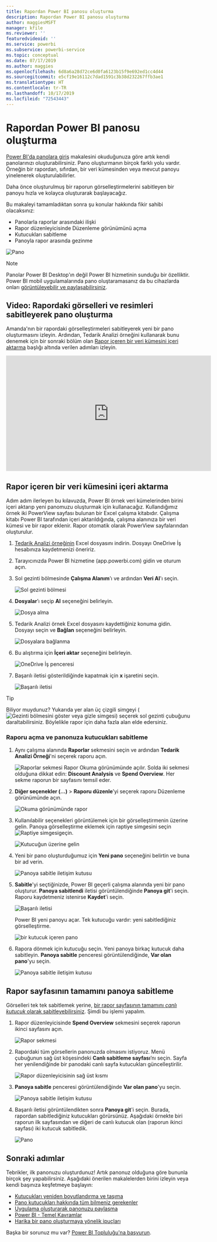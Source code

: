 ```yaml
---
title: Rapordan Power BI panosu oluşturma
description: Rapordan Power BI panosu oluşturma
author: maggiesMSFT
manager: kfile
ms.reviewer: ''
featuredvideoid: ''
ms.service: powerbi
ms.subservice: powerbi-service
ms.topic: conceptual
ms.date: 07/17/2019
ms.author: maggies
ms.openlocfilehash: 6d8a6a28d72ce6d0fa6123b15f9e692ed1cc4d44
ms.sourcegitcommit: e5cf19e16112c7dad1591c3b38d232267ffb3ae1
ms.translationtype: HT
ms.contentlocale: tr-TR
ms.lasthandoff: 10/17/2019
ms.locfileid: "72543443"
---
```

# <a name="create-a-power-bi-dashboard-from-a-report"></a>Rapordan Power BI panosu oluşturma
[Power BI'da panolara giriş](service-dashboards.md) makalesini okuduğunuza göre artık kendi panolarınızı oluşturabilirsiniz. Pano oluşturmanın birçok farklı yolu vardır. Örneğin bir rapordan, sıfırdan, bir veri kümesinden veya mevcut panoyu yinelenerek oluşturulabilirler.  

Daha önce oluşturulmuş bir raporun görselleştirmelerini sabitleyen bir panoyu hızla ve kolayca oluşturarak başlayacağız. 

Bu makaleyi tamamladıktan sonra şu konular hakkında fikir sahibi olacaksınız:
- Panolarla raporlar arasındaki ilişki
- Rapor düzenleyicisinde Düzenleme görünümünü açma
- Kutucukları sabitleme 
- Panoyla rapor arasında gezinme 
 
![Pano](media/service-dashboard-create/power-bi-completed-dashboard-small.png)

> [!NOTE] 
> Panolar Power BI Desktop'ın değil Power BI hizmetinin sunduğu bir özelliktir. Power BI mobil uygulamalarında pano oluştaramasanız da bu cihazlarda onları [görüntüleyebilir ve paylaşabilirsiniz](consumer/mobile/mobile-apps-view-dashboard.md).
>
> 

## <a name="video-create-a-dashboard-by-pinning-visuals-and-images-from-a-report"></a>Video: Rapordaki görselleri ve resimleri sabitleyerek pano oluşturma
Amanda'nın bir rapordaki görselleştirmeleri sabitleyerek yeni bir pano oluşturmasını izleyin. Ardından, Tedarik Analizi örneğini kullanarak bunu denemek için bir sonraki bölüm olan [Rapor içeren bir veri kümesini içeri aktarma](#import-a-dataset-with-a-report) başlığı altında verilen adımları izleyin.
    

<iframe width="560" height="315" src="https://www.youtube.com/embed/lJKgWnvl6bQ" frameborder="0" allowfullscreen></iframe>

## <a name="import-a-dataset-with-a-report"></a>Rapor içeren bir veri kümesini içeri aktarma
Adım adım ilerleyen bu kılavuzda, Power BI örnek veri kümelerinden birini içeri aktarıp yeni panomuzu oluşturmak için kullanacağız. Kullandığımız örnek iki PowerView sayfası bulunan bir Excel çalışma kitabıdır. Çalışma kitabı Power BI tarafından içeri aktarıldığında, çalışma alanınıza bir veri kümesi ve bir rapor eklenir. Rapor otomatik olarak PowerView sayfalarından oluşturulur.

1. [Tedarik Analizi örneğinin](http://go.microsoft.com/fwlink/?LinkId=529784) Excel dosyasını indirin. Dosyayı OneDrive İş hesabınıza kaydetmenizi öneririz.
2. Tarayıcınızda Power BI hizmetine (app.powerbi.com) gidin ve oturum açın.
3. Sol gezinti bölmesinde **Çalışma Alanım**'ı ve ardından **Veri Al**'ı seçin.

    ![Sol gezinti bölmesi](media/service-dashboard-create/power-bi-get-data-new-look.png)
5. **Dosyalar**’ı seçip **Al** seçeneğini belirleyin.

   ![Dosya alma](media/service-dashboard-create/power-bi-select-files.png)
6. Tedarik Analizi örnek Excel dosyasını kaydettiğiniz konuma gidin. Dosyayı seçin ve **Bağlan** seçeneğini belirleyin.

   ![Dosyalara bağlanma](media/service-dashboard-create/power-bi-connectnew.png)
7. Bu alıştırma için **İçeri aktar** seçeneğini belirleyin.

    ![OneDrive İş penceresi](media/service-dashboard-create/power-bi-import.png)
8. Başarılı iletisi gösterildiğinde kapatmak için **x** işaretini seçin.

   ![Başarılı iletisi](media/service-dashboard-create/power-bi-view-datasetnew.png)

> [!TIP]
> Biliyor muydunuz? Yukarıda yer alan üç çizgili simgeyi (![Gezinti bölmesini göster veya gizle simgesi](media/service-dashboard-create/power-bi-new-look-hide-nav-pane.png)) seçerek sol gezinti çubuğunu daraltabilirsiniz. Böylelikle rapor için daha fazla alan elde edersiniz.

### <a name="open-the-report-and-pin-tiles-to-your-dashboard"></a>Raporu açma ve panonuza kutucukları sabitleme
1. Aynı çalışma alanında **Raporlar** sekmesini seçin ve ardından **Tedarik Analizi Örneği**'ni seçerek raporu açın.

    ![Raporlar sekmesi](media/service-dashboard-create/power-bi-reports.png) Rapor Okuma görünümünde açılır. Solda iki sekmesi olduğuna dikkat edin: **Discount Analysis** ve **Spend Overview**. Her sekme raporun bir sayfasını temsil eder.

2. **Diğer seçenekler (...)**  > **Raporu düzenle**’yi seçerek raporu Düzenleme görünümünde açın.

    ![Okuma görünümünde rapor](media/service-dashboard-create/power-bi-reading-view.png)
3. Kullanılabilir seçenekleri görüntülemek için bir görselleştirmenin üzerine gelin. Panoya görselleştirme eklemek için raptiye simgesini seçin ![Raptiye simgesi](media/service-dashboard-create/power-bi-pin-icon.png)geçin.

    ![Kutucuğun üzerine gelin](media/service-dashboard-create/power-bi-hover.png)
4. Yeni bir pano oluşturduğumuz için **Yeni pano** seçeneğini belirtin ve buna bir ad verin.

    ![Panoya sabitle iletişim kutusu](media/service-dashboard-create/power-bi-pin-tile.png)
5. **Sabitle**'yi seçtiğinizde, Power BI geçerli çalışma alanında yeni bir pano oluşturur. **Panoya sabitlendi** iletisi görüntülendiğinde **Panoya git**'i seçin. Raporu kaydetmeniz istenirse **Kaydet**'i seçin.

    ![Başarılı iletisi](media/service-dashboard-create/power-bi-pin-success.png)

    Power BI yeni panoyu açar. Tek kutucuğu vardır: yeni sabitlediğiniz görselleştirme.

   ![bir kutucuk içeren pano](media/service-dashboard-create/power-bi-pinned.png)
7. Rapora dönmek için kutucuğu seçin. Yeni panoya birkaç kutucuk daha sabitleyin. **Panoya sabitle** penceresi görüntülendiğinde, **Var olan pano**'yu seçin.  

   ![Panoya sabitle iletişim kutusu](media/service-dashboard-create/power-bi-existing-dashboard.png)

## <a name="pin-an-entire-report-page-to-the-dashboard"></a>Rapor sayfasının tamamını panoya sabitleme
Görselleri tek tek sabitlemek yerine, [bir rapor sayfasının tamamını *canlı kutucuk* olarak sabitleyebilirsiniz](service-dashboard-pin-live-tile-from-report.md). Şimdi bu işlemi yapalım.

1. Rapor düzenleyicisinde **Spend Overview** sekmesini seçerek raporun ikinci sayfasını açın.

   ![Rapor sekmesi](media/service-dashboard-create/power-bi-page-tab.png)

2. Rapordaki tüm görsellerin panonuzda olmasını istiyoruz. Menü çubuğunun sağ üst köşesindeki **Canlı sabitleme sayfası**’nı seçin. Sayfa her yenilendiğinde bir panodaki canlı sayfa kutucukları güncelleştirilir.

   ![Rapor düzenleyicisinin sağ üst kısmı](media/service-dashboard-create/power-bi-pin-live.png)

3. **Panoya sabitle** penceresi görüntülendiğinde **Var olan pano**'yu seçin.

   ![Panoya sabitle iletişim kutusu](media/service-dashboard-create/power-bi-pin-live2.png)

4. Başarılı iletisi görüntülendikten sonra **Panoya git**'i seçin. Burada, rapordan sabitlediğiniz kutucukları görürsünüz. Aşağıdaki örnekte biri raporun ilk sayfasından ve diğeri de canlı kutucuk olan (raporun ikinci sayfası) iki kutucuk sabitledik.

   ![Pano](media/service-dashboard-create/power-bi-dashboard.png)

## <a name="next-steps"></a>Sonraki adımlar
Tebrikler, ilk panonuzu oluşturdunuz! Artık panonuz olduğuna göre bununla birçok şey yapabilirsiniz. Aşağıdaki önerilen makalelerden birini izleyin veya kendi başınıza keşfetmeye başlayın: 

* [Kutucukları yeniden boyutlandırma ve taşıma](service-dashboard-edit-tile.md)
* [Pano kutucukları hakkında tüm bilmeniz gerekenler](service-dashboard-tiles.md)
* [Uygulama oluşturarak panonuzu paylaşma](service-create-workspaces.md)
* [Power BI - Temel Kavramlar](service-basic-concepts.md)
* [Harika bir pano oluşturmaya yönelik ipuçları](service-dashboards-design-tips.md)

Başka bir sorunuz mu var? [Power BI Topluluğu'na başvurun](http://community.powerbi.com/).
